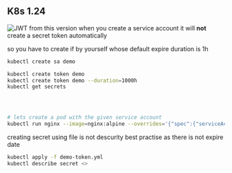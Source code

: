 
K8s 1.24
---

![JWT](jwt.io)
from this version when you create a service account it will **not** create a secret token automatically

so you have to create if by yourself whose default expire duration is 1h

```sh
kubectl create sa demo

kubectl create token demo
kubectl create token demo --duration=1000h
kubectl get secrets




# lets create a pod with the given service account
kubectl run nginx --image=nginx:alpine --overrides='{"spec":{"serviceAccount":"demo"}}'
```
creating secret using file is not descurity best practise as there is not expire date
```sh
kubectl apply -f demo-token.yml
kubectl describe secret <>
```

